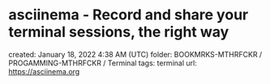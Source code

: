 # asciinema - Record and share your terminal sessions, the right way

created: January 18, 2022 4:38 AM (UTC)
folder: BOOKMRKS-MTHRFCKR / PROGAMMING-MTHRFCKR / Terminal
tags: terminal
url: https://asciinema.org